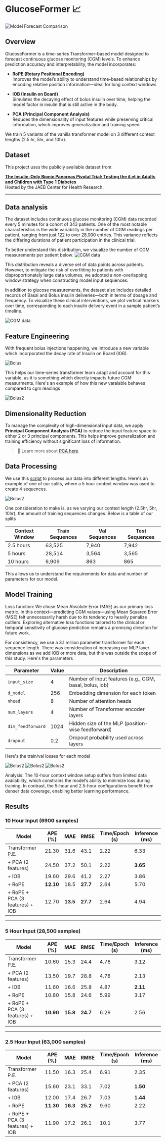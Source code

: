 # GlucoseFormer 📈


![Model Forecast Comparison](sample_27_forecast_dark.png)

## Overview

GlucoseFormer is a time-series Transformer-based model designed to forecast continuous glucose monitoring (CGM) levels. To enhance prediction accuracy and interpretability, the model incorporates:

- **[RoPE (Rotary Positional Encoding)](https://arxiv.org/abs/2104.09864)**  
  Improves the model’s ability to understand time-based relationships by encoding relative position information—ideal for long context windows.

- **IOB (Insulin on Board)**  
  Simulates the decaying effect of bolus insulin over time, helping the model factor in insulin that is still active in the body.

- **PCA (Principal Component Analysis)**  
  Reduces the dimensionality of input features while preserving critical information, which improves generalization and training speed.

We train 5 variants of the vanilla transformer model on 3 different context lengths (2.5 hr, 5hr, and 10hr).

## Dataset

This project uses the publicly available dataset from:

**[The Insulin-Only Bionic Pancreas Pivotal Trial: Testing the iLet in Adults and Children with Type 1 Diabetes](https://public.jaeb.org/datasets/diabetes)**  
Hosted by the JAEB Center for Health Research.

---

## Data analysis

The dataset includes continuous glucose monitoring (CGM) data recorded every 5 minutes for a cohort of 343 patients. One of the most notable characteristics is the wide variability in the number of CGM readings per patient, ranging from just 122 to over 28,000 entries. This variance reflects the differing durations of patient participation in the clinical trial.

To better understand this distribution, we visualize the number of CGM measurements per patient below:
![CGM data](patient_counts_distribution.png)

This distribution reveals a diverse set of data points across patients. However, to mitigate the risk of overfitting to patients with disproportionately large data volumes, we adopted a non-overlapping window strategy when constructing model input sequences.

In addition to glucose measurements, the dataset also includes detailed records of Basal and Bolus insulin deliveries—both in terms of dosage and frequency. To visualize these clinical interventions, we plot vertical markers over time, corresponding to each insulin delivery event in a sample patient’s timeline.

![CGM data](cgm_patient_81_day_plot.png)

## Feature Engineering

With frequent bolus injections happening, we introduce a new variable which incorporated the decay rate of Insulin on Board (IOB). 

![Bolus](bolus_decay.png)

This helps our time-series transformer learn adapt and account for this variable, as it is something which directly impacts future CGM measurments. Here's an example of how this new varaiable behaves compared to cgm readings

![Bolus2](cgm_and_iob_side_by_side_with_bolus.png)

## Dimensionality Reduction

To manage the complexity of high-dimensional input data, we apply **Principal Component Analysis (PCA)** to reduce the input feature space to either 2 or 3 principal components. This helps improve generalization and training efficiency without significant loss of information.

> 📘 Learn more about [PCA here](https://en.wikipedia.org/wiki/Principal_component_analysis).


## Data Processing

We use this [script](process_data.py) to process our data into different lengths. Here's an example of one of our splits, where a 5 hour context window was used to create 4 sequences.

![Bolus2](sequence_split_visual.png)

One consideration to make is, as we varying our context length (2.5hr, 5hr, 10hr), the amount of training sequences changes. Below is a table of our splits

| Context Window | Train Sequences | Val Sequences | Test Sequences |
|----------------|------------------|----------------|-----------------|
| 2.5 hours      | 63,525           | 7,940          | 7,942           |
| 5 hours        | 28,514           | 3,564          | 3,565           |
| 10 hours       | 6,909            | 863            | 865             |

This allows us to understand the requirements for data and number of parameters for our model.

## Model Training

Loss function: We chose Mean Absolute Error (MAE) as our primary loss metric. In this context—predicting CGM values—using Mean Squared Error (MSE) felt unnecessarily harsh due to its tendency to heavily penalize outliers. Exploring alternative loss functions tailored to the clinical or temporal sensitivity of glucose prediction remains a promising direction for future work.

For consistency, we use a 3.1 million parameter transformer for each sequence length. There was consideration of increasing our MLP layer dimensions as we add IOB or more data, but this was outside the scope of this study. Here's the parameters

| Parameter         | Value | Description                                         |
|-------------------|-------|-----------------------------------------------------|
| `input_size`      | 4     | Number of input features (e.g., CGM, basal, bolus, iob)  |
| `d_model`         | 256   | Embedding dimension for each token                 |
| `nhead`           | 8     | Number of attention heads                          |
| `num_layers`      | 4     | Number of Transformer encoder layers               |
| `dim_feedforward` | 1024  | Hidden size of the MLP (position-wise feedforward) |
| `dropout`         | 0.2   | Dropout probability used across layers             |

Here's the train/val losses for each model

![Bolus2](train_val_loss_2_5hr_side_by_side.png)
![Bolus2](train_val_loss_5hr_side_by_side.png)
![Bolus2](train_val_loss_10hr_side_by_side.png)

Analysis: The 10-hour context window setup suffers from limited data availability, which constrains the model’s ability to minimize loss during training. In contrast, the 5-hour and 2.5-hour configurations benefit from denser data coverage, enabling better learning performance.

## Results



### 10 Hour Input (6900 samples)

| Model                             | APE (%) | MAE | RMSE | Time/Epoch (s) | Inference (ms) |
|----------------------------------|---------|-----|------|----------------|----------------|
| Transformer P.E.                 | 21.30   | 31.6 | 43.1 | 2.22           | 6.33           |
| + PCA (2 features)               | 24.50   | 37.2 | 50.1 | 2.22           | **3.65**       |
| + IOB                            | 19.60   | 29.6 | 41.2 | 2.27           | 3.86           |
| + RoPE                           | **12.10** | 18.5 | **27.7** | 2.64       | 5.70           |
| + RoPE + PCA (3 features) + IOB  | 12.70   | **13.5** | **27.7** | 2.64     | 4.94           |

---

### 5 Hour Input (28,500 samples)

| Model                             | APE (%) | MAE | RMSE | Time/Epoch (s) | Inference (ms) |
|----------------------------------|---------|-----|------|----------------|----------------|
| Transformer P.E.                 | 10.60   | 15.3 | 24.4 | 4.78           | 3.12           |
| + PCA (2 features)               | 13.50   | 19.7 | 28.8 | 4.78           | 2.13           |
| + IOB                            | 11.60   | 16.6 | 25.8 | 4.87           | **2.11**       |
| + RoPE                           | 10.80   | 15.8 | 24.6 | 5.99           | 3.17           |
| + RoPE + PCA (3 features) + IOB  | **10.90** | **15.8** | **24.7** | 6.29  | 2.56           |

---

### 2.5 Hour Input (63,000 samples)

| Model                             | APE (%) | MAE | RMSE | Time/Epoch (s) | Inference (ms) |
|----------------------------------|---------|-----|------|----------------|----------------|
| Transformer P.E.                 | 11.50   | 16.3 | 25.4 | 6.91           | 2.35           |
| + PCA (2 features)               | 15.60   | 23.1 | 33.1 | 7.02           | **1.50**       |
| + IOB                            | 12.00   | 17.4 | 26.7 | 7.03           | **1.44**       |
| + RoPE                           | **11.30** | **16.3** | **25.2** | 9.60       | 2.22           |
| + RoPE + PCA (3 features) + IOB  | 11.90   | 17.2 | 26.1 | 10.1           | 3.77           |






